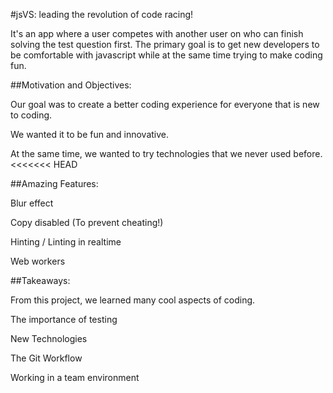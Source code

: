 #jsVS: leading the revolution of code racing!

It's an app where a user competes with another user on who can finish solving the test question first. The primary goal is to get new developers to be comfortable with javascript while at the same time trying to make coding fun.

##Motivation and Objectives:

Our goal was to create a better coding experience for everyone that is new to coding.

We wanted it to be fun and innovative.

At the same time, we wanted to try technologies that we never used before.
<<<<<<< HEAD

##Amazing Features:

Blur effect 

Copy disabled (To prevent cheating!)

Hinting / Linting in realtime

Web workers

##Takeaways:

From this project, we learned many cool aspects of coding.

The importance of testing

New Technologies

The Git Workflow

Working in a team environment

